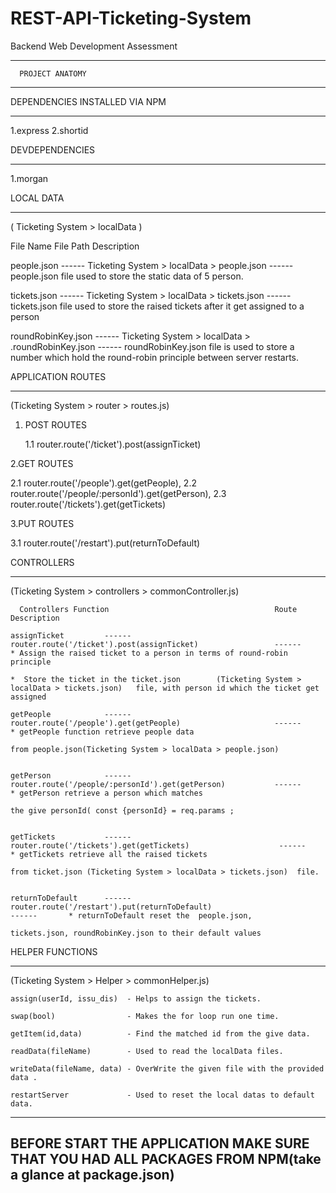 # REST-API-Ticketing-System
Backend Web Development Assessment

------------------------------
      PROJECT ANATOMY   
------------------------------




DEPENDENCIES INSTALLED VIA NPM 
_____________________________

 1.express
 2.shortid
 
 DEVDEPENDENCIES
 ____________________________
 
 1.morgan





LOCAL DATA 
_____________________________

( Ticketing System > localData )


   File Name                                      File Path                                                                    Description   
 
people.json              ------       Ticketing System > localData > people.json                  ------              people.json file used to store the static
                                                                                                                      data of 5 person.


tickets.json             ------       Ticketing System > localData > tickets.json                 ------               tickets.json file used to store the raised tickets 
                                                                                                                       after it get assigned to a person     

roundRobinKey.json       ------       Ticketing System > localData > .roundRobinKey.json          ------                roundRobinKey.json file is used to
                                                                                                                        store a number which hold the 
                                                                                                                        round-robin principle between server restarts.






APPLICATION ROUTES
_____________________________

(Ticketing System > router > routes.js) 

1. POST ROUTES

   1.1 router.route('/ticket').post(assignTicket)
   
2.GET ROUTES

  2.1 router.route('/people').get(getPeople),
  2.2 router.route('/people/:personId').get(getPerson),
  2.3 router.route('/tickets').get(getTickets)

3.PUT ROUTES

  3.1 router.route('/restart').put(returnToDefault)





CONTROLLERS
______________________________

(Ticketing System > controllers > commonController.js)
      
      Controllers Function                                     Route                                                                       Description 

    assignTicket         ------                 router.route('/ticket').post(assignTicket)                 ------         * Assign the raised ticket to a person in terms of round-robin principle 
                                                                                                                          *  Store the ticket in the ticket.json        (Ticketing System > localData > tickets.json)   file, with person id which the ticket get  assigned
                                                                                                            
    getPeople            ------                  router.route('/people').get(getPeople)                     ------         * getPeople function retrieve people data 
                                                                                                                           from people.json(Ticketing System > localData > people.json)
             
             
    getPerson            ------                   router.route('/people/:personId').get(getPerson)           ------        * getPerson retrieve a person which matches 
                                                                                                                            the give personId( const {personId} = req.params ;
          
          
    getTickets           ------                  router.route('/tickets').get(getTickets)                    ------        * getTickets retrieve all the raised tickets 
                                                                                                                             from ticket.json (Ticketing System > localData > tickets.json)  file.
    
    
    returnToDefault      ------   router.route('/restart').put(returnToDefault)                               ------       * returnToDefault reset the  people.json, 
                                                                                                                            tickets.json, roundRobinKey.json to their default values 






HELPER FUNCTIONS 
______________________________

 (Ticketing System > Helper > commonHelper.js)
 
    assign(userId, issu_dis)  - Helps to assign the tickets.
    
    swap(bool)                - Makes the for loop run one time.
    
    getItem(id,data)          - Find the matched id from the give data.
    
    readData(fileName)        - Used to read the localData files.
    
    writeData(fileName, data) - OverWrite the given file with the provided data . 
    
    restartServer             - Used to reset the local datas to default data.





--------------------------------------------------------------------------------------------------------------------- 
BEFORE START THE APPLICATION MAKE SURE THAT YOU HAD ALL PACKAGES FROM NPM(take a glance at package.json)
---------------------------------------------------------------------------------------------------------------------
